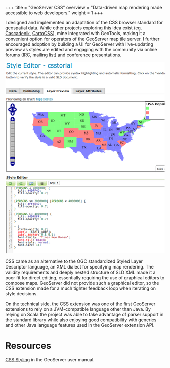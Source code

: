 +++
title = "GeoServer CSS"
overview = "Data-driven map rendering made accessible to web developers."
weight = 1
+++

I designed and implemented an adaptation of the CSS browser standard for geospatial data.
While other projects exploring this idea exist (eg. [Cascadenik](https://github.com/mapnik/Cascadenik), [CartoCSS](https://carto.com/developers/styling/cartocss/)), mine integrated with GeoTools, making it a convenient option for operators of the GeoServer map tile server.
I further encouraged adoption by building a UI for GeoServer with live-updating preview as styles are edited and engaging with the community via online forums (IRC, mailing list) and conference presentations.

<!--more-->

![Editing the style for a map of US census data](editor.png)

CSS came as an alternative to the OGC standardized Styled Layer Descriptor language, an XML dialect for specifying map rendering.
The validity requirements and deeply nested structure of SLD XML made it a poor fit for direct editing, essentially requiring the use of graphical editors to compose maps.
GeoServer did not provide such a graphical editor, so the CSS extension made for a much tighter feedback loop when iterating on style decisions.

On the technical side, the CSS extension was one of the first GeoServer extensions to rely on a JVM-compatible language other than Java.
By relying on Scala the project was able to take advantage of parser support in the standard library while also enjoying good compatibility with generics and other Java language features used in the GeoServer extension API.

# Resources

[CSS Styling](https://docs.geoserver.org/stable/en/user/styling/css/index.html) in the GeoServer user manual.